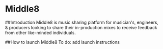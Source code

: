 # Middle8

##Introduction
		Middle8 is music sharing platform for musician's, engineers, & producers 
		looking to share their in-production mixes to receive feedback from other
		like-minded individuals.

##How to launch Middle8
	To do: add launch instructions
